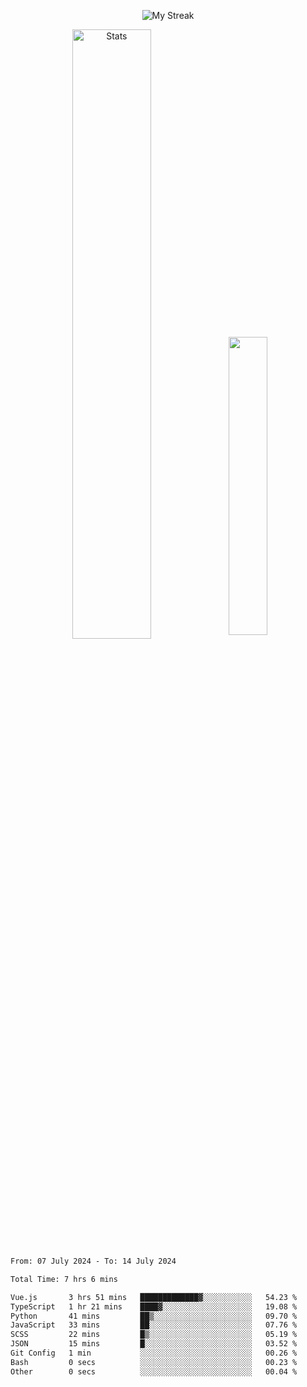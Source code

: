 <p align="center">
<picture>
  <source media="(prefers-color-scheme: dark)" srcset="http://github-readme-streak-stats.herokuapp.com?user=semolik&theme=dark&hide_border=true&background=DD272700">
  <img alt="My Streak" src="http://github-readme-streak-stats.herokuapp.com?user=semolik&hide_border=true">
</picture>
</p>
<div align="center">
  <picture>
    <source media="(prefers-color-scheme: dark)" srcset="https://github-readme-stats.vercel.app/api?username=semolik&show_icons=true&bg_color=DD272700&hide_border=true&theme=dark">
        <img alt="Stats" src="https://github-readme-stats.vercel.app/api?username=semolik&show_icons=true&bg_color=DD272700&hide_border=true" width="50%" >
  </picture>
  <sup>
  <picture>
  <source media="(prefers-color-scheme: dark)" srcset="https://github-readme-stats.vercel.app/api/top-langs/?username=semolik&layout=compact&hide_border=true&bg_color=DD272700&theme=dark">
  <img src="https://github-readme-stats.vercel.app/api/top-langs/?username=semolik&layout=compact&hide_border=true" width="35%" />
  </picture>
  </sup>
</div>
<!--START_SECTION:waka-->

```txt
From: 07 July 2024 - To: 14 July 2024

Total Time: 7 hrs 6 mins

Vue.js       3 hrs 51 mins   █████████████▓░░░░░░░░░░░   54.23 %
TypeScript   1 hr 21 mins    ████▓░░░░░░░░░░░░░░░░░░░░   19.08 %
Python       41 mins         ██▒░░░░░░░░░░░░░░░░░░░░░░   09.70 %
JavaScript   33 mins         ██░░░░░░░░░░░░░░░░░░░░░░░   07.76 %
SCSS         22 mins         █▒░░░░░░░░░░░░░░░░░░░░░░░   05.19 %
JSON         15 mins         █░░░░░░░░░░░░░░░░░░░░░░░░   03.52 %
Git Config   1 min           ░░░░░░░░░░░░░░░░░░░░░░░░░   00.26 %
Bash         0 secs          ░░░░░░░░░░░░░░░░░░░░░░░░░   00.23 %
Other        0 secs          ░░░░░░░░░░░░░░░░░░░░░░░░░   00.04 %
```

<!--END_SECTION:waka-->

